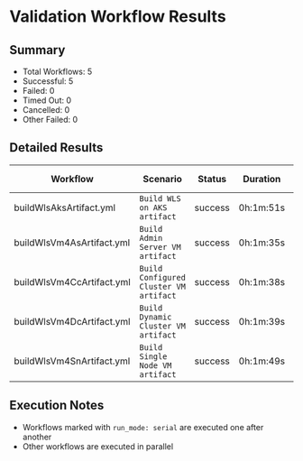 # Validation Workflow Results

## Summary
- Total Workflows: 5
- Successful: 5
- Failed: 0
- Timed Out: 0
- Cancelled: 0
- Other Failed: 0

## Detailed Results

| Workflow | Scenario | Status | Duration | Run URL |
|----------|----------|---------|-----------|----------|
| buildWlsAksArtifact.yml | `Build WLS on AKS artifact` | success | 0h:1m:51s | [View Run](https://github.com/oracle/weblogic-azure/actions/runs/17313064744) |
| buildWlsVm4AsArtifact.yml | `Build Admin Server VM artifact` | success | 0h:1m:35s | [View Run](https://github.com/oracle/weblogic-azure/actions/runs/17313065954) |
| buildWlsVm4CcArtifact.yml | `Build Configured Cluster VM artifact` | success | 0h:1m:38s | [View Run](https://github.com/oracle/weblogic-azure/actions/runs/17313066892) |
| buildWlsVm4DcArtifact.yml | `Build Dynamic Cluster VM artifact` | success | 0h:1m:39s | [View Run](https://github.com/oracle/weblogic-azure/actions/runs/17313067990) |
| buildWlsVm4SnArtifact.yml | `Build Single Node VM artifact` | success | 0h:1m:49s | [View Run](https://github.com/oracle/weblogic-azure/actions/runs/17313069085) |


## Execution Notes
- Workflows marked with `run_mode: serial` are executed one after another
- Other workflows are executed in parallel
